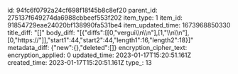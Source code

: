id: 94fc6f0792a24cf698f18f45b8c8ef20
parent_id: 275137f649274da6988cbbeef553f202
item_type: 1
item_id: 91854729eae24020bf138990fa531be4
item_updated_time: 1673968850330
title_diff: "[]"
body_diff: "[{\"diffs\":[[0,\"vergui\\\n\\\n\"],[1,\"\\\n\\\n\"],[0,\"https://\"]],\"start1\":44,\"start2\":44,\"length1\":16,\"length2\":18}]"
metadata_diff: {"new":{},"deleted":[]}
encryption_cipher_text: 
encryption_applied: 0
updated_time: 2023-01-17T15:20:51.161Z
created_time: 2023-01-17T15:20:51.161Z
type_: 13